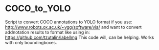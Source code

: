 # COCO_to_YOLO
Script to convert COCO annotations to YOLO format
if you use:
http://www.robots.ox.ac.uk/~vgg/software/via/
and want to convert addnotation results to format like using in: 
https://github.com/tzutalin/labelImg 
This code will, can be helping. 
Works with only boundingboxes.

